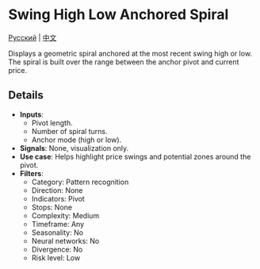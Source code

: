# Swing High Low Anchored Spiral
[Русский](README_ru.md) | [中文](README_cn.md)

Displays a geometric spiral anchored at the most recent swing high or low. The spiral is built over the range between the anchor pivot and current price.

## Details

- **Inputs**:
  - Pivot length.
  - Number of spiral turns.
  - Anchor mode (high or low).
- **Signals**: None, visualization only.
- **Use case**: Helps highlight price swings and potential zones around the pivot.
- **Filters**:
  - Category: Pattern recognition
  - Direction: None
  - Indicators: Pivot
  - Stops: None
  - Complexity: Medium
  - Timeframe: Any
  - Seasonality: No
  - Neural networks: No
  - Divergence: No
  - Risk level: Low
